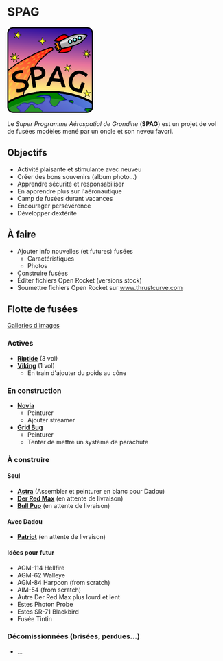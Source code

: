 # SPAG

![Super logo du SPAG!](https://raw.githubusercontent.com/enormandeau/SPAG/master/images/logo_spag/logo_spag_v03_small.png)

Le *Super Programme Aérospatial de Grondine* (**SPAG**) est un projet de vol
de fusées modèles mené par un oncle et son neveu favori.

## Objectifs

- Activité plaisante et stimulante avec neuveu
- Créer des bons souvenirs (album photo...)
- Apprendre sécurité et responsabiliser
- En apprendre plus sur l'aéronautique
- Camp de fusées durant vacances
- Encourager persévérence
- Développer dextérité

## À faire

- Ajouter info nouvelles (et futures) fusées
  - Caractéristiques
  - Photos
- Construire fusées
- Éditer fichiers Open Rocket (versions stock)
- Soumettre fichiers Open Rocket sur www.thrustcurve.com

## Flotte de fusées

[Galleries d'images](http://www.rocketryforum.com/album.php?u=17046)

### Actives

- [**Riptide**](fusees/riptide.md) (3 vol)
- [**Viking**](fusees/viking.md) (1 vol)
  - En train d'ajouter du poids au cône

### En construction

- [**Novia**](fusees/novia.md)
  - Peinturer
  - Ajouter streamer
- [**Grid Bug**](fusees/grid_bug.md)
  - Peinturer
  - Tenter de mettre un système de parachute

### À construire

#### Seul

- [**Astra**](fusees/astra.md) (Assembler et peinturer en blanc pour Dadou)
- [**Der Red Max**](fusees/der_red_max.md) (en attente de livraison)
- [**Bull Pup**](fusees/bull_pup.md) (en attente de livraison)

#### Avec Dadou

- [**Patriot**](fusees/patriot.md) (en attente de livraison)

#### Idées pour futur

  - AGM-114 Hellfire
  - AGM-62 Walleye
  - AGM-84 Harpoon (from scratch)
  - AIM-54 (from scratch)
  - Autre Der Red Max plus lourd et lent
  - Estes Photon Probe
  - Estes SR-71 Blackbird
  - Fusée Tintin

### Décomissionnées (brisées, perdues...)

- ...

